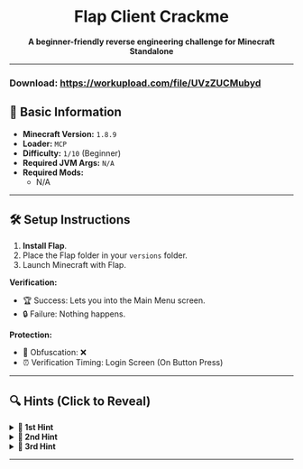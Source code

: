 <h1 align="center">Flap Client Crackme</h1>

<p align="center">
  <strong>A beginner-friendly reverse engineering challenge for Minecraft Standalone</strong>
</p>

---
### Download: https://workupload.com/file/UVzZUCMubyd

## 📌 Basic Information  
- **Minecraft Version:** `1.8.9`  
- **Loader:** `MCP`  
- **Difficulty:** `1/10` (Beginner)  
- **Required JVM Args:** `N/A`   
- **Required Mods:**  
  - N/A

---

## 🛠️ Setup Instructions  
1. **Install Flap**.  
2. Place the Flap folder in your `versions` folder.  
3. Launch Minecraft with Flap.

**Verification:**  
- 🏆 Success: Lets you into the Main Menu screen.  
- 🔒 Failure: Nothing happens.  

**Protection:**  
- 🧬 Obfuscation: ❌ 
- ⏰ Verification Timing: Login Screen (On Button Press)

---

## 🔍 Hints (Click to Reveal)  
<details>  
<summary><strong>🚩 1st Hint</strong></summary>  

1. **Auth Package:**
   - ```vestige.util.keyauth```
</details>  

<details>  
<summary><strong>🚩 2nd Hint</strong></summary>  

2. **KeyAuth Reference:**  
   - Search for References on class ```vestige/util/keyauth/api/KeyAuth``` (LoginScreen will show up).  
</details>

<details>  
<summary><strong>🚩 3rd Hint</strong></summary>  

3. **What Method?:**  
   - Edit the ```mouseClicked``` method inside the ```LoginScreen``` class.
</details>  

---
